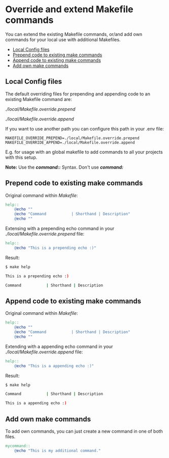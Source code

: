 # Override and extend Makefile commands

You can extend the existing Makefile commands, or/and add own commands for your local use with additional Makefiles.

* [Local Config files](#local-config-files)
* [Prepend code to existing make commands](#prepend-code-to-existing-make-commands)
* [Append code to existing make commands](#append-code-to-existing-make-commands)
* [Add own make commands](#add-own-make-commands)

## Local Config files

The default overriding files for prepending and appending code to an existing Makefile command are:

_./local/Makefile.override.prepend_

_./local/Makefile.override.append_

If you want to use another path you can configure this path in your .env file:

```
MAKEFILE_OVERRIDE_PREPEND=./local/Makefile.override.prepend
MAKEFILE_OVERRIDE_APPEND=./local/Makefile.override.append
```

E.g. for usage with an global makefile to add commands to all your projects with this setup.

**Note:** Use the **_command::_** Syntax. Don't use **_command:_**

## Prepend code to existing make commands

Original command within _Makefile_:

```makefile
help::
	@echo ""
	@echo "Command           | Shorthand | Description"
	@echo ""
```

Extensing with a prepending echo command in your _./local/Makefile.override.prepend_ file:

```makefile
help::
	@echo "This is a prepending echo :)"
```

Result:

```bash
$ make help

This is a prepending echo :)

Command           | Shorthand | Description

```

## Append code to existing make commands

Original command within _Makefile_:

```makefile
help::
	@echo ""
	@echo "Command           | Shorthand | Description"
	@echo ""
```

Extending with a appending echo command in your _./local/Makefile.override.append_ file:

```makefile
help::
	@echo "This is a appending echo :)"
```

Result:

```bash
$ make help

Command           | Shorthand | Description

This is a appending echo :)
``` 

## Add own make commands

To add own commands, you can just create a new command in one of both files.

```makefile
mycommand::
	@echo "This is my additional command."
```
